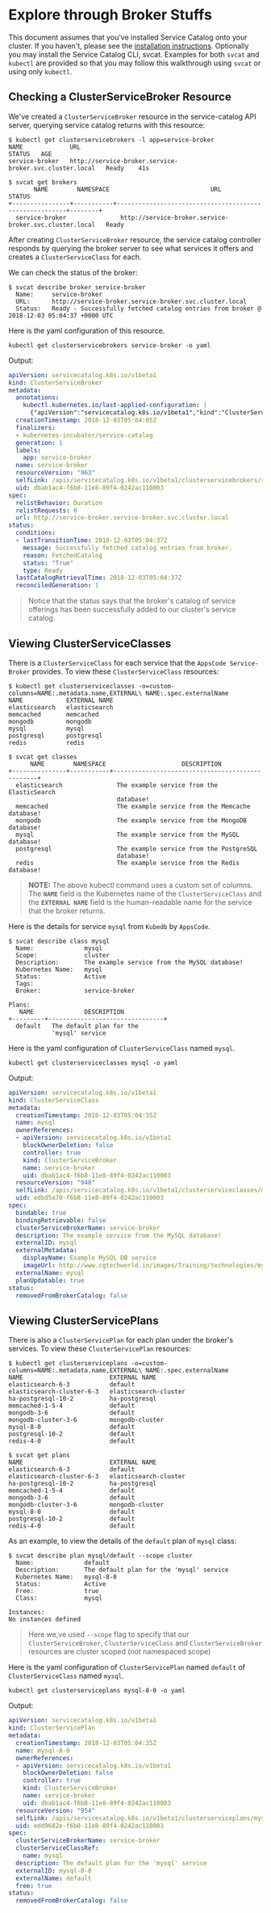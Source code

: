 # Explore through Broker Stuffs

This document assumes that you've installed Service Catalog onto your cluster. If you haven't, please see the [installation instructions](https://github.com/kubernetes-incubator/service-catalog/blob/v0.1.27/docs/install.md). Optionally you may install the Service Catalog CLI, svcat. Examples for both `svcat` and `kubectl` are provided so that you may follow this walkthrough using `svcat` or using only `kubectl`.

## Checking a ClusterServiceBroker Resource

We've created a `ClusterServiceBroker` resource in the service-catalog API server, querying service catalog returns with this resource:

```console
$ kubectl get clusterservicebrokers -l app=service-broker
NAME             URL                                                      STATUS   AGE
service-broker   http://service-broker.service-broker.svc.cluster.local   Ready    41s

$ svcat get brokers
       NAME        NAMESPACE                            URL                             STATUS  
+----------------+-----------+--------------------------------------------------------+--------+
  service-broker               http://service-broker.service-broker.svc.cluster.local   Ready
```

After creating `ClusterServiceBroker` resource, the service catalog controller responds by querying the broker server to see what services it offers and creates a `ClusterServiceClass` for each.

We can check the status of the broker:

```console
$ svcat describe broker service-broker
  Name:     service-broker                                                                            
  URL:      http://service-broker.service-broker.svc.cluster.local                                    
  Status:   Ready - Successfully fetched catalog entries from broker @ 2018-12-03 05:04:37 +0000 UTC 
```

Here is the yaml configuration of this resource.

```console
kubectl get clusterservicebrokers service-broker -o yaml
```

Output:

```yaml
apiVersion: servicecatalog.k8s.io/v1beta1
kind: ClusterServiceBroker
metadata:
  annotations:
    kubectl.kubernetes.io/last-applied-configuration: |
      {"apiVersion":"servicecatalog.k8s.io/v1beta1","kind":"ClusterServiceBroker","metadata":{"annotations":{},"labels":{"app":"service-broker"},"name":"service-broker"},"spec":{"url":"http://service-broker.service-broker.svc.cluster.local"}}
  creationTimestamp: 2018-12-03T05:04:05Z
  finalizers:
  - kubernetes-incubator/service-catalog
  generation: 1
  labels:
    app: service-broker
  name: service-broker
  resourceVersion: "963"
  selfLink: /apis/servicecatalog.k8s.io/v1beta1/clusterservicebrokers/service-broker
  uid: dbab1ac4-f6b8-11e8-89f4-0242ac110003
spec:
  relistBehavior: Duration
  relistRequests: 0
  url: http://service-broker.service-broker.svc.cluster.local
status:
  conditions:
  - lastTransitionTime: 2018-12-03T05:04:37Z
    message: Successfully fetched catalog entries from broker.
    reason: FetchedCatalog
    status: "True"
    type: Ready
  lastCatalogRetrievalTime: 2018-12-03T05:04:37Z
  reconciledGeneration: 1
```

> Notice that the status says that the broker's catalog of service offerings has been successfully added to our cluster's service catalog.

## Viewing ClusterServiceClasses

There is a `ClusterServiceClass` for each service that the `AppsCode Service-Broker` provides. To view these `ClusterServiceClass` resources:

```console
$ kubectl get clusterserviceclasses -o=custom-columns=NAME:.metadata.name,EXTERNAL\ NAME:.spec.externalName
NAME            EXTERNAL NAME
elasticsearch   elasticsearch
memcached       memcached
mongodb         mongodb
mysql           mysql
postgresql      postgresql
redis           redis

$ svcat get classes
      NAME        NAMESPACE                     DESCRIPTION                    
+---------------+-----------+-------------------------------------------------+
  elasticsearch               The example service from the ElasticSearch       
                              database!                                        
  memcached                   The example service from the Memcache database!  
  mongodb                     The example service from the MongoDB database!   
  mysql                       The example service from the MySQL database!     
  postgresql                  The example service from the PostgreSQL          
                              database!                                        
  redis                       The example service from the Redis database!     
```

> **NOTE:** The above kubectl command uses a custom set of columns. The **`NAME`** field is the Kubernetes name of the `ClusterServiceClass` and the **`EXTERNAL NAME`** field is the human-readable name for the service that the broker returns.

Here is the details for service `mysql` from `Kubedb` by `AppsCode`.

```console
$ svcat describe class mysql
  Name:              mysql                                         
  Scope:             cluster                                       
  Description:       The example service from the MySQL database!  
  Kubernetes Name:   mysql                                         
  Status:            Active                                        
  Tags:                                                            
  Broker:            service-broker                                

Plans:
   NAME              DESCRIPTION            
+---------+--------------------------------+
  default   The default plan for the        
            'mysql' service                 
```

Here is the yaml configuration of `ClusterServiceClass` named `mysql`.

```console
kubectl get clusterserviceclasses mysql -o yaml
```

Output:

```yaml
apiVersion: servicecatalog.k8s.io/v1beta1
kind: ClusterServiceClass
metadata:
  creationTimestamp: 2018-12-03T05:04:35Z
  name: mysql
  ownerReferences:
  - apiVersion: servicecatalog.k8s.io/v1beta1
    blockOwnerDeletion: false
    controller: true
    kind: ClusterServiceBroker
    name: service-broker
    uid: dbab1ac4-f6b8-11e8-89f4-0242ac110003
  resourceVersion: "948"
  selfLink: /apis/servicecatalog.k8s.io/v1beta1/clusterserviceclasses/mysql
  uid: edbd5a70-f6b8-11e8-89f4-0242ac110003
spec:
  bindable: true
  bindingRetrievable: false
  clusterServiceBrokerName: service-broker
  description: The example service from the MySQL database!
  externalID: mysql
  externalMetadata:
    displayName: Example MySQL DB service
    imageUrl: http://www.cgtechworld.in/images/Training/technologies/mysql.png
  externalName: mysql
  planUpdatable: true
status:
  removedFromBrokerCatalog: false
```

## Viewing ClusterServicePlans

There is also a `ClusterServicePlan` for each plan under the broker's services. To view these `ClusterServicePlan` resources:

```console
$ kubectl get clusterserviceplans -o=custom-columns=NAME:.metadata.name,EXTERNAL\ NAME:.spec.externalName
NAME                        EXTERNAL NAME
elasticsearch-6-3           default
elasticsearch-cluster-6-3   elasticsearch-cluster
ha-postgresql-10-2          ha-postgresql
memcached-1-5-4             default
mongodb-3-6                 default
mongodb-cluster-3-6         mongodb-cluster
mysql-8-0                   default
postgresql-10-2             default
redis-4-0                   default

$ svcat get plans
NAME                        EXTERNAL NAME
elasticsearch-6-3           default
elasticsearch-cluster-6-3   elasticsearch-cluster
ha-postgresql-10-2          ha-postgresql
memcached-1-5-4             default
mongodb-3-6                 default
mongodb-cluster-3-6         mongodb-cluster
mysql-8-0                   default
postgresql-10-2             default
redis-4-0                   default
```

As an example, to view the details of the `default` plan of `mysql` class:

```console
$ svcat describe plan mysql/default --scope cluster
  Name:              default                                   
  Description:       The default plan for the 'mysql' service  
  Kubernetes Name:   mysql-8-0                                 
  Status:            Active                                    
  Free:              true                                      
  Class:             mysql                                     

Instances:
No instances defined
```

> Here we,ve used `--scope` flag to specify that our `ClusterServiceBroker`, `ClusterServiceClass` and `ClusterServiceBroker` resources are cluster scoped (not namespaced scope)

Here is the yaml configuration of `ClusterServicePlan` named `default` of `ClusterServiceClass` named `mysql`.

```console
kubectl get clusterserviceplans mysql-8-0 -o yaml
```

Output:

```yaml
apiVersion: servicecatalog.k8s.io/v1beta1
kind: ClusterServicePlan
metadata:
  creationTimestamp: 2018-12-03T05:04:35Z
  name: mysql-8-0
  ownerReferences:
  - apiVersion: servicecatalog.k8s.io/v1beta1
    blockOwnerDeletion: false
    controller: true
    kind: ClusterServiceBroker
    name: service-broker
    uid: dbab1ac4-f6b8-11e8-89f4-0242ac110003
  resourceVersion: "954"
  selfLink: /apis/servicecatalog.k8s.io/v1beta1/clusterserviceplans/mysql-8-0
  uid: edd9682e-f6b8-11e8-89f4-0242ac110003
spec:
  clusterServiceBrokerName: service-broker
  clusterServiceClassRef:
    name: mysql
  description: The default plan for the 'mysql' service
  externalID: mysql-8-0
  externalName: default
  free: true
status:
  removedFromBrokerCatalog: false
```
